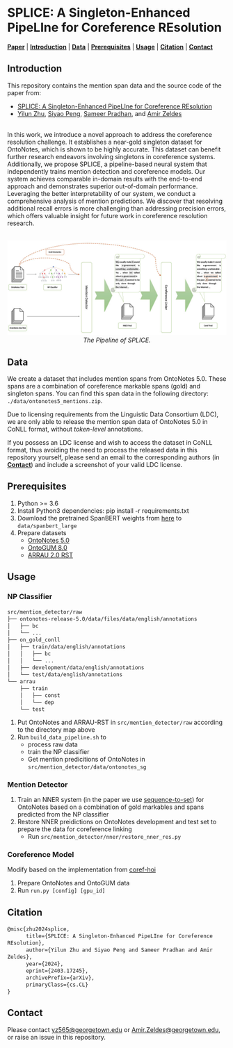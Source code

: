 # SPLICE: A Singleton-Enhanced PipeLIne for Coreference REsolution

[**Paper**](https://arxiv.org/pdf/2403.17245.pdf) |
[**Introduction**](#introduction) | [**Data**](#data) | [**Prerequisites**](#prerequisites) | [**Usage**](#usage) |
[**Citation**](#citation) | [**Contact**](#contact)

## Introduction
This repository contains the mention span data and the source code of the paper from:

- [SPLICE: A Singleton-Enhanced PipeLIne for Coreference REsolution](https://arxiv.org/pdf/2403.17245.pdf)
- [Yilun Zhu](http://yilunzhu.com/), [Siyao Peng](https://logan-siyao-peng.github.io/), [Sameer Pradhan](https://cemantix.org/), and [Amir Zeldes](https://corpling.uis.georgetown.edu/amir/)

<br>
In this work, we introduce a novel approach to address the coreference resolution challenge. It establishes a near-gold singleton dataset for OntoNotes, which is shown to be highly accurate. This dataset can benefit further research endeavors involving singletons in coreference systems. Additionally, we propose SPLICE, a pipeline-based neural system that independently trains mention detection and coreference models. Our system achieves comparable in-domain results with the end-to-end approach and demonstrates superior out-of-domain performance. Leveraging the better interpretability of our system, we conduct a comprehensive analysis of mention predictions. We discover that resolving additional recall errors is more challenging than addressing precision errors, which offers valuable insight for future work in coreference resolution research. <br><br>

<p align="center">
  <img src="./img/architecture.jpg" width="800">
  <em>The Pipeline of SPLICE.</em>
</p>

## Data
We create a dataset that includes mention spans from OntoNotes 5.0. These spans are a combination of coreference markable spans (gold) and singleton spans. You can find this span data in the following directory: `./data/ontonotes5_mentions.zip`.

Due to licensing requirements from the Linguistic Data Consortium (LDC), we are only able to release the mention span data of OntoNotes 5.0 in CoNLL format, without *token-level* annotations.

If you possess an LDC license and wish to access the dataset in CoNLL format, thus avoiding the need to process the released data in this repository yourself, please send an email to the corresponding authors (in [**Contact**](#contact)) and include a screenshot of your valid LDC license.

## Prerequisites
1. Python >= 3.6
2. Install Python3 dependencies: pip install -r requirements.txt
3. Download the pretrained SpanBERT weights from [here](https://github.com/facebookresearch/SpanBERT) to `data/spanbert_large`
4. Prepare datasets
    - [OntoNotes 5.0](https://catalog.ldc.upenn.edu/LDC2013T19)
    - [OntoGUM 8.0](https://github.com/amir-zeldes/gum/releases/tag/V8.1.0)
    - [ARRAU 2.0 RST](https://catalog.ldc.upenn.edu/LDC2013T22)

## Usage
### NP Classifier
    src/mention_detector/raw
    ├── ontonotes-release-5.0/data/files/data/english/annotations
    │   ├── bc
    │   └── ...
    ├── on_gold_conll
    │   ├── train/data/english/annotations
    │   │   ├── bc
    │   │   └── ...
    │   ├── development/data/english/annotations
    │   └── test/data/english/annotations
    └── arrau
        ├── train
        │   ├── const
        │   └── dep
        └── test
      
1. Put OntoNotes and ARRAU-RST in `src/mention_detector/raw` according to the directory map above
2. Run `build_data_pipeline.sh` to
    - process raw data
    - train the NP classifier
    - Get mention predicitions of OntoNotes in `src/mention_detector/data/ontonotes_sg`

### Mention Detector
1. Train an NNER system (in the paper we use [sequence-to-set](https://github.com/zqtan1024/sequence-to-set)) for OntoNotes based on a combination of gold markables and spans predicted from the NP classifier
2. Restore NNER preidictions on OntoNotes development and test set to prepare the data for coreference linking
    - Run `src/mention_detector/nner/restore_nner_res.py`

### Coreference Model
Modify based on the implementation from [coref-hoi](https://github.com/lxucs/coref-hoi)

1. Prepare OntoNotes and OntoGUM data
2. Run `run.py [config] [gpu_id]`

## Citation
```
@misc{zhu2024splice,
      title={SPLICE: A Singleton-Enhanced PipeLIne for Coreference REsolution}, 
      author={Yilun Zhu and Siyao Peng and Sameer Pradhan and Amir Zeldes},
      year={2024},
      eprint={2403.17245},
      archivePrefix={arXiv},
      primaryClass={cs.CL}
}
```
## Contact
Please contact yz565@georgetown.edu or Amir.Zeldes@georgetown.edu, or raise an issue in this repository.